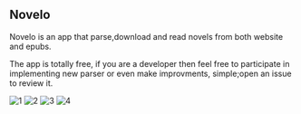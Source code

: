 ## Novelo

Novelo is an app that parse,download and read novels from both website and epubs.

The app is totally free, if you are a developer then feel free to participate in implementing new parser or even make improvments, simple;open an issue to review it.


![1](https://raw.githubusercontent.com/1-AlenToma/Novelo/main/Screenshots/Screenshot_20240225-062658_Novelo.png)
![2](https://raw.githubusercontent.com/1-AlenToma/Novelo/main/Screenshots/Screenshot_20240225-062719_Novelo.png)
![3](https://raw.githubusercontent.com/1-AlenToma/Novelo/main/Screenshots/Screenshot_20240225-062742_Novelo.png)
![4](https://raw.githubusercontent.com/1-AlenToma/Novelo/main/Screenshots/Screenshot_20240225-062812_Novelo.png)
